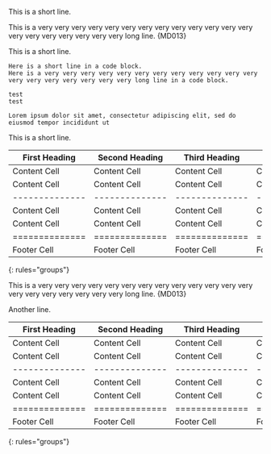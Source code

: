 This is a short line.

This is a very very very very very very very very very very very very very very very very very very very very long line. {MD013}

This is a short line.

```text
Here is a short line in a code block.
Here is a very very very very very very very very very very very very very very very very very very very long line in a code block.
```

```text
test
test

Lorem ipsum dolor sit amet, consectetur adipiscing elit, sed do eiusmod tempor incididunt ut
```

This is a short line.

| First Heading  | Second Heading | Third Heading  | Fourth Heading | Fifth Heading  | Sixth  Heading |
| -------------- | -------------- | -------------- | -------------- | -------------- | -------------- |
| Content Cell   | Content Cell   | Content Cell   | Content Cell   | Content Cell   | Content Cell   |
| Content Cell   | Content Cell   | Content Cell   | Content Cell   | Content Cell   | Content Cell   |
| -------------- | -------------- | -------------- | -------------- | -------------- | -------------- |
| Content Cell   | Content Cell   | Content Cell   | Content Cell   | Content Cell   | Content Cell   |
| Content Cell   | Content Cell   | Content Cell   | Content Cell   | Content Cell   | Content Cell   |
| ============== | ============== | ============== | ============== | ============== | ============== |
| Footer Cell    | Footer Cell    | Footer Cell    | Footer Cell    | Footer Cell    | Footer Cell    |
{: rules="groups"}

This is a very very very very very very very very very very very very very very very very very very very very long line. {MD013}

Another line.

| First Heading  | Second Heading | Third Heading  | Fourth Heading | Fifth Heading  | Sixth  Heading |
| -------------- | -------------- | -------------- | -------------- | -------------- | -------------- |
| Content Cell   | Content Cell   | Content Cell   | Content Cell   | Content Cell   | Content Cell   |
| Content Cell   | Content Cell   | Content Cell   | Content Cell   | Content Cell   | Content Cell   |
| -------------- | -------------- | -------------- | -------------- | -------------- | -------------- |
| Content Cell   | Content Cell   | Content Cell   | Content Cell   | Content Cell   | Content Cell   |
| Content Cell   | Content Cell   | Content Cell   | Content Cell   | Content Cell   | Content Cell   |
| ============== | ============== | ============== | ============== | ============== | ============== |
| Footer Cell    | Footer Cell    | Footer Cell    | Footer Cell    | Footer Cell    | Footer Cell    |
{: rules="groups"}
